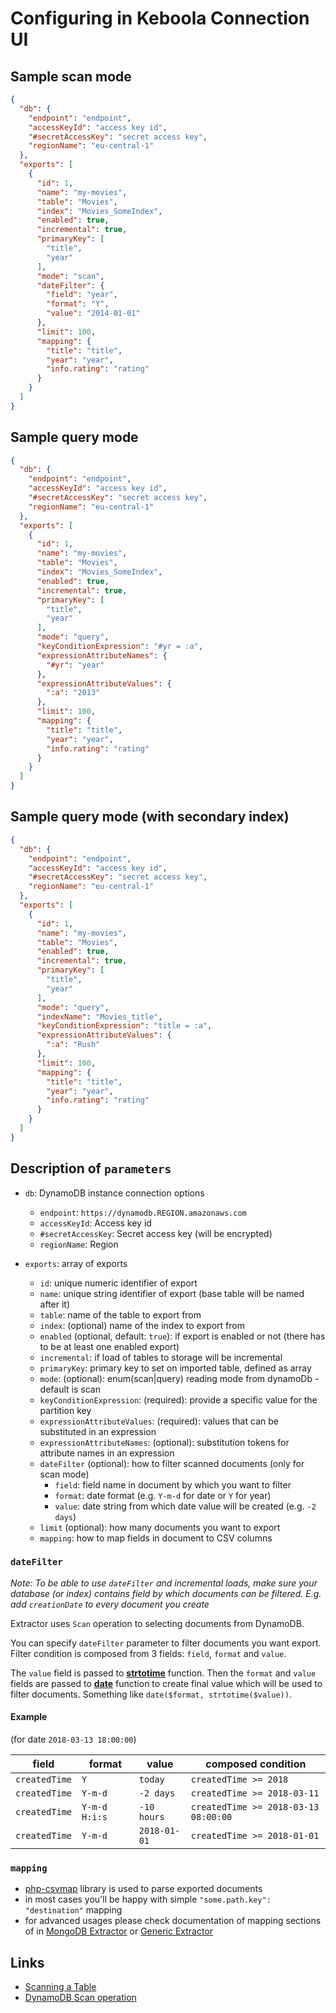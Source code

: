 # Configuring in Keboola Connection UI

## Sample scan mode


```json
{
  "db": {
    "endpoint": "endpoint",
    "accessKeyId": "access key id",
    "#secretAccessKey": "secret access key",
    "regionName": "eu-central-1"
  },
  "exports": [
    {
      "id": 1,
      "name": "my-movies",
      "table": "Movies",
      "index": "Movies_SomeIndex",
      "enabled": true,
      "incremental": true,
      "primaryKey": [
        "title",
        "year"
      ],
      "mode": "scan",
      "dateFilter": {
        "field": "year",
        "format": "Y",
        "value": "2014-01-01"
      },
      "limit": 100,
      "mapping": {
        "title": "title",
        "year": "year",
        "info.rating": "rating"
      }
    }
  ]
}
```


## Sample query mode


```json
{
  "db": {
    "endpoint": "endpoint",
    "accessKeyId": "access key id",
    "#secretAccessKey": "secret access key",
    "regionName": "eu-central-1"
  },
  "exports": [
    {
      "id": 1,
      "name": "my-movies",
      "table": "Movies",
      "index": "Movies_SomeIndex",
      "enabled": true,
      "incremental": true,
      "primaryKey": [
        "title",
        "year"
      ],
      "mode": "query",
      "keyConditionExpression": "#yr = :a",
      "expressionAttributeNames": {
        "#yr": "year"
      },
      "expressionAttributeValues": {
        ":a": "2013"
      },
      "limit": 100,
      "mapping": {
        "title": "title",
        "year": "year",
        "info.rating": "rating"
      }
    }
  ]
}
```


## Sample query mode (with secondary index)


```json
{
  "db": {
    "endpoint": "endpoint",
    "accessKeyId": "access key id",
    "#secretAccessKey": "secret access key",
    "regionName": "eu-central-1"
  },
  "exports": [
    {
      "id": 1,
      "name": "my-movies",
      "table": "Movies",
      "enabled": true,
      "incremental": true,
      "primaryKey": [
        "title",
        "year"
      ],
      "mode": "query",
      "indexName": "Movies_title",
      "keyConditionExpression": "title = :a",
      "expressionAttributeValues": {
        ":a": "Rush"
      },
      "limit": 100,
      "mapping": {
        "title": "title",
        "year": "year",
        "info.rating": "rating"
      }
    }
  ]
}
```

## Description of `parameters`

- `db`: DynamoDB instance connection options
    - `endpoint`: `https://dynamodb.REGION.amazonaws.com`
    - `accessKeyId`: Access key id
    - `#secretAccessKey`: Secret access key (will be encrypted)
    - `regionName`: Region
    
- `exports`: array of exports
    - `id`: unique numeric identifier of export
    - `name`: unique string identifier of export (base table will be named after it)
    - `table`: name of the table to export from
    - `index`: (optional) name of the index to export from
    - `enabled` (optional, default: `true`): if export is enabled or not (there has to be at least one enabled export)
    - `incremental`: if load of tables to storage will be incremental
    - `primaryKey`: primary key to set on imported table, defined as array
    - `mode`: (optional): enum(scan|query) reading mode from dynamoDb - default is scan
    - `keyConditionExpression`: (required): provide a specific value for the partition key
    - `expressionAttributeValues`: (required): values that can be substituted in an expression
    - `expressionAttributeNames`: (optional): substitution tokens for attribute names in an expression
    - `dateFilter` (optional): how to filter scanned documents (only for scan mode)
        - `field`: field name in document by which you want to filter
        - `format`: date format (e.g. `Y-m-d` for date or `Y` for year)
        - `value`: date string from which date value will be created (e.g. `-2 days`)
    - `limit` (optional): how many documents you want to export
    - `mapping`: how to map fields in document to CSV columns


### `dateFilter`

*Note: To be able to use `dateFilter` and incremental loads, make sure your database (or index)
contains field by which documents can be filtered. E.g. add `creationDate` to every document you create*

Extractor uses `Scan` operation to selecting documents from DynamoDB.

You can specify `dateFilter` parameter to filter documents you want export. Filter condition is
composed from 3 fields: `field`, `format` and `value`.

The `value` field is passed to [**strtotime**](https://secure.php.net/strtotime) function. Then the
`format` and `value` fields are passed to [**date**](https://secure.php.net/date) function to create
final value which will be used to filter documents. Something like `date($format, strtotime($value))`.

#### Example

(for date `2018-03-13 18:00:00`)

|field|format|value|composed condition|
|---|---|---|---|
|`createdTime`|`Y`|`today`|`createdTime >= 2018`|
|`createdTime`|`Y-m-d`|`-2 days`|`createdTime >= 2018-03-11`|
|`createdTime`|`Y-m-d H:i:s`|`-10 hours`|`createdTime >= 2018-03-13 08:00:00`|
|`createdTime`|`Y-m-d`|`2018-01-01`|`createdTime >= 2018-01-01`|

### `mapping`

- [php-csvmap](https://github.com/keboola/php-csvmap) library is used to parse exported documents
- in most cases you'll be happy with simple `"some.path.key": "destination"` mapping
- for advanced usages please check documentation of mapping sections of in
[MongoDB Extractor](https://help.keboola.com/extractors/database/mongodb/mapping/) or
[Generic Extractor](https://developers.keboola.com/extend/generic-extractor/configuration/config/mappings/) 

## Links

- [Scanning a Table](https://docs.aws.amazon.com/amazondynamodb/latest/developerguide/SQLtoNoSQL.ReadData.Scan.html)
- [DynamoDB Scan operation](https://docs.aws.amazon.com/amazondynamodb/latest/APIReference/API_Scan.html)

